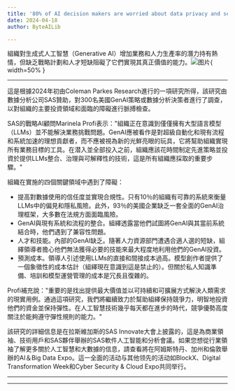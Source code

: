 ```yaml
---
title: '80% of AI decision makers are worried about data privacy and security'
date: 2024-04-18
author: ByteAILib

---
```


組織對生成式人工智慧（Generative AI）增加業務和人力生產率的潛力持有熱情，但缺乏戰略計劃和人才短缺阻礙了它們實現其真正價值的能力。![图片](https://www.artificialintelligence-news.com/wp-content/uploads/sites/9/2024/04/matthew-henry-fPxOowbR6ls-unsplash.jpg){ width=50% }

---
這是根據2024年初由Coleman Parkes Research進行的一項研究所得，該研究由數據分析公司SAS贊助，對300名美國GenAI策略或數據分析決策者進行了調查，以對組織的主要投資領域和面臨的障礙進行脈搏檢查。

SAS的戰略AI顧問Marinela Profi表示："組織正在意識到僅僅擁有大型語言模型（LLMs）並不能解決業務挑戰問題。GenAI應被看作是對超級自動化和現有流程和系統加速的理想貢獻者，而不應被視為新的光鮮亮眼的玩具，它將幫助組織實現所有業務目標的工具。在潜入並全部投入之前，組織應該花時間制定先進策略並投資於提供LLMs整合、治理與可解釋性的技術，這是所有組織應採取的重要步驟。"

組織在實施的四個關鍵領域中遇到了障礙：
- 提高對數據使用的信任度並實現合規性。只有10％的組織有可靠的系統來衡量LLMs中的偏見和隱私風險。此外，93％的美國企業缺乏一套全面的GenAI治理框架，大多數在法規方面面臨風險。
- GenAI與現有系統和流程的整合。組繹透露當他們試圖將GenAI與其當前系統結合時，他們遇到了兼容性問題。
- 人才和技能。內部的GenAI缺乏。隨著人力資源部門遭遇合適人選的短缺，組繹領導者擔心他們無法獲得必要的技能來最大程度地利用他們的GenAI投資。
- 預測成本。領導人引述使用LLMs的直接和間接成本過高。模型創作者提供了一個象徵性的成本估計（組繹現在意識到這是禁止的）。但關於私人知識準備、培訓和模型運營管理的成本是冗長且復雜的。

Profi補充說："重要的是找出提供最大價值並以可持續和可擴展方式解決人類需求的現實用例。通過這項研究，我們將繼續致力於幫助組繹保持競爭力，明智地投資他們的資金並保持彈性。在人工智慧技術幾乎每天都在進步的時代，競爭優勢高度關注於能夠遵守彈性規則的能力。"

該研究的詳細信息是在拉斯維加斯的SAS Innovate大會上披露的，這是為商業領袖、技術用戶和SAS夥伴舉辦的SAS軟件人工智能和分析會議。如果您想從行業領袖了解更多關於人工智慧和大數據的信息，請查看將在阿姆斯特丹、加州和倫敦舉辦的AI＆Big Data Expo。這一全面的活动与其他领先的活动如BlockX、Digital Transformation Week和Cyber Security & Cloud Expo共同举行。

---
---
